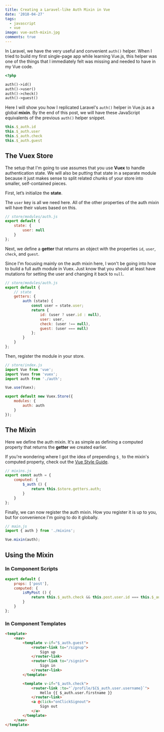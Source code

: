 ```yaml
---
title: Creating a Laravel-like Auth Mixin in Vue
date: '2018-04-27'
tags:
  - javascript
  - vue
image: vue-auth-mixin.jpg
comments: true
---
```

In Laravel, we have the very useful and convenient `auth()` helper. When I tried to build my first single-page app while learning Vue.js, this helper was one of the things that I immediately felt was missing and needed to have in my Vue code.

```php
<?php

auth()->id()
auth()->user()
auth()->check()
auth()->guest()
```

Here I will show you how I replicated Laravel's `auth()` helper in Vue.js as a global **mixin**. By the end of this post, we will have these JavaScript equivalents of the previous `auth()` helper snippet.

```js
this.$_auth.id
this.$_auth.user
this.$_auth.check
this.$_auth.guest
```

## The Vuex Store

The setup that I'm going to use assumes that you use **Vuex** to handle authentication state. We will also be putting that state in a separate module because it just makes sense to split related chunks of your store into smaller, self-contained pieces.

First, let’s initialize the **state**.

The `user` key is all we need here. All of the other properties of the auth mixin will have their values based on this.

```js
// store/modules/auth.js
export default {
    state: {
        user: null
    }
};
```

Next, we define a **getter** that returns an object with the properties `id`, `user`, `check`, and `guest`.

Since I'm focusing mainly on the auth mixin here, I won't be going into how to build a full auth module in Vuex. Just know that you should at least have mutations for setting the user and changing it back to `null`.

```js
// store/modules/auth.js
export default {
    // state
    getters: {
        auth (state) {
            const user = state.user;
            return {
                id: (user ? user.id : null),
                user: user,
                check: (user !== null),
                guest: (user === null)
            };
        }
    }
};
```

Then, register the module in your store.

```js
// store/index.js
import Vue from 'vue';
import Vuex from 'vuex';
import auth from './auth';

Vue.use(Vuex);

export default new Vuex.Store({
    modules: {
        auth: auth
    }
});
```

## The Mixin

Here we define the auth mixin. It's as simple as defining a computed property that returns the **getter** we created earlier.

If you're wondering where I got the idea of prepending `$_` to the mixin's computed property, check out the [Vue Style Guide](https://vuejs.org/v2/style-guide/#Private-property-names-essential).

```js
// mixins.js
export const auth = {
    computed: {
        $_auth () {
            return this.$store.getters.auth;
        }
    }
};
```

Finally, we can now register the auth mixin. How you register it is up to you, but for convenience I'm going to do it globally.

```js
// main.js
import { auth } from './mixins';

Vue.mixin(auth);
```

## Using the Mixin

### In Component Scripts

```js
export default {
    props: ['post'],
    computed: {
        isMyPost () {
            return this.$_auth.check && this.post.user.id === this.$_auth.id;
        }
    }
};
```

### In Component Templates

```html
<template>
    <nav>
        <template v-if="$_auth.guest">
            <router-link to="/signup">
                Sign up
            </router-link>
            <router-link to="/signin">
                Sign in
            </router-link>
        </template>

        <template v-if="$_auth.check">
            <router-link :to="`/profile/${$_auth.user.username}`">
                Hello {{ $_auth.user.firstname }}
            </router-link>
            <a @click="onClickSignout">
                Sign out
            </a>
        </template>
    </nav>
</template>
```
